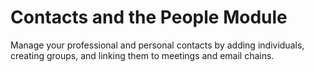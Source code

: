 # Contacts and the People Module

Manage your professional and personal contacts by adding individuals, creating groups, and linking them to meetings and email chains.